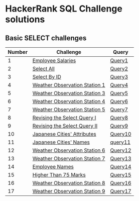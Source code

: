 # HackerRank SQL Challenge solutions
## Basic SELECT challenges

|Number|	Challenge	|Query|
|----- | -----------|-----|
|1     |	[Employee Salaries](https://www.hackerrank.com/challenges/salary-of-employees/problem?isFullScreen=true) | [Query1](https://github.com/kicherethedatascientist/HackerRank_SQL_Challenges_Solutions/blob/main/Basic%20SELECT/Employee%20Salaries) |
|2 | [Select All](https://www.hackerrank.com/challenges/select-all-sql/problem?isFullScreen=true)|[Query2](https://github.com/kicherethedatascientist/HackerRank_SQL_Challenges_Solutions/blob/main/Basic%20SELECT/SELECT%20all.sql)
|3|[Select By ID](https://www.hackerrank.com/challenges/select-by-id/problem?isFullScreen=true) | [Query3](https://github.com/kicherethedatascientist/HackerRank_SQL_Challenges_Solutions/blob/main/Basic%20SELECT/Select%20By%20ID)|
|4|[Weather Observation Station 1](https://www.hackerrank.com/challenges/weather-observation-station-1/problem?isFullScreen=true)|[Query4](https://github.com/kicherethedatascientist/HackerRank_SQL_Challenges_Solutions/tree/main/Basic%20SELECT)
|5|[Weather Observation Station 3](https://www.hackerrank.com/challenges/weather-observation-station-3/problem?isFullScreen=true)|[Query5](https://github.com/kicherethedatascientist/HackerRank_SQL_Challenges_Solutions/blob/main/Basic%20SELECT/Weather%20Observation%20Station%203)|
|6|[Weather Observation Station 4](https://www.hackerrank.com/challenges/weather-observation-station-4/problem?isFullScreen=true)|[Query6](https://github.com/kicherethedatascientist/HackerRank_SQL_Challenges_Solutions/blob/main/Basic%20SELECT/Weather%20Observation%20Station%204)|
|7|[Weather Observation Station 5](https://www.hackerrank.com/challenges/weather-observation-station-5/problem?isFullScreen=true)|[Query7](https://github.com/kicherethedatascientist/HackerRank_SQL_Challenges_Solutions/blob/main/Basic%20SELECT/Weather%20Observation%20Station%205)|
|8|[Revising the Select Query I](https://www.hackerrank.com/challenges/revising-the-select-query/problem?isFullScreen=true)|[Query8](https://github.com/kicherethedatascientist/HackerRank_SQL_Challenges_Solutions/new/main/Basic%20SELECT)|
|9|[Revising the Select Query II](https://www.hackerrank.com/challenges/revising-the-select-query-2/problem?isFullScreen=true)|[Query9](https://github.com/kicherethedatascientist/HackerRank_SQL_Challenges_Solutions/blob/main/Basic%20SELECT/Revising%20the%20Select%20Query%20II)|
|10|[Japanese Cities' Attributes](https://www.hackerrank.com/challenges/japanese-cities-attributes/problem?isFullScreen=true)|[Query10](https://github.com/kicherethedatascientist/HackerRank_SQL_Challenges_Solutions/new/main/Basic%20SELECT)|
|11|[Japanese Cities' Names](https://www.hackerrank.com/challenges/japanese-cities-name/problem?isFullScreen=true)|[query11](https://github.com/kicherethedatascientist/HackerRank_SQL_Challenges_Solutions/new/main/Basic%20SELECT)|
|12|[Weather Observation Station 6](https://github.com/kicherethedatascientist/HackerRank_SQL_Challenges_Solutions/new/main/Basic%20SELECT)|[Query12](https://github.com/kicherethedatascientist/HackerRank_SQL_Challenges_Solutions/new/main/Basic%20SELECT)|
|13|[Weather Observation Station 7](https://www.hackerrank.com/challenges/weather-observation-station-7/problem?isFullScreen=true)|[Query13](https://github.com/kicherethedatascientist/HackerRank_SQL_Challenges_Solutions/new/main/Basic%20SELECT)|
|14|[Employee Names](https://www.hackerrank.com/challenges/name-of-employees/problem?isFullScreen=true)|[Query14](https://github.com/kicherethedatascientist/HackerRank_SQL_Challenges_Solutions/new/main/Basic%20SELECT)|
|15|[Higher Than 75 Marks](https://www.hackerrank.com/challenges/more-than-75-marks/problem?isFullScreen=true)|[Query15](https://github.com/kicherethedatascientist/HackerRank_SQL_Challenges_Solutions/new/main/Basic%20SELECT)|
|16|[Weather Observation Station 8](https://github.com/kicherethedatascientist/HackerRank_SQL_Challenges_Solutions/new/main/Basic%20SELECT)|[Query16](https://github.com/kicherethedatascientist/HackerRank_SQL_Challenges_Solutions/new/main/Basic%20SELECT)|
|17|[Weather Observation Station 9](https://www.hackerrank.com/challenges/weather-observation-station-9/problem?isFullScreen=true)|[Query17](https://github.com/kicherethedatascientist/HackerRank_SQL_Challenges_Solutions/blob/main/Basic%20SELECT/Weather%20Observation%20Station%209)|
